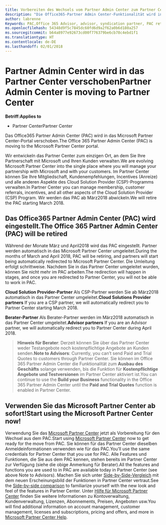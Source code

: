 ```yaml
---
title: Vorbereiten des Wechsels vom Partner Admin Center zum Partner Center | Partner Center
description: "Die Office365-Partner Admin Center-Funktionalität wird in das Partner Center verschoben."
author: labrenne
Keywords: PAC,Office 365 Advisor, advisor, syndication partner, PAC retire, PAC retiring
ms.openlocfilehash: 54348d9f5c7845dc60fd6d9a2f62a0b6d180a257
ms.sourcegitcommit: b64a8977e92673cd00f776379be6cb78c4ebd1f1
ms.translationtype: HT
ms.contentlocale: de-DE
ms.lasthandoff: 02/01/2018
---
```

# <a name="partner-admin-center-is-moving-to-partner-center"></a><span data-ttu-id="41efc-103">Partner Admin Center wird in das Partner Center verschoben</span><span class="sxs-lookup"><span data-stu-id="41efc-103">Partner Admin Center is moving to Partner Center</span></span>

**<span data-ttu-id="41efc-104">Betriff:</span><span class="sxs-lookup"><span data-stu-id="41efc-104">Applies to</span></span>**

-  <span data-ttu-id="41efc-105">Partner Center</span><span class="sxs-lookup"><span data-stu-id="41efc-105">Partner Center</span></span>

<span data-ttu-id="41efc-106">Das Office365 Partner Admin Center (PAC) wird in das Microsoft Partner Center-Portal verschoben.</span><span class="sxs-lookup"><span data-stu-id="41efc-106">The Office 365 Partner Admin Center (PAC) is moving to the Microsoft Partner Center portal.</span></span>

<span data-ttu-id="41efc-107">Wir entwickeln das Partner Center zum einzigen Ort, an dem Sie Ihre Partnerschaft mit Microsoft und Ihren Kunden verwalten.</span><span class="sxs-lookup"><span data-stu-id="41efc-107">We are evolving Microsoft Partner Center into the single place where you will manage your partnership with Microsoft and with your customers.</span></span> <span data-ttu-id="41efc-108">Im Partner Center können Sie Ihre Mitgliedschaft, Kundenempfehlungen, Incentives (Anreize) und alle anderen Aspekte des Cloud Solution Provider (CSP)-Programms verwalten.</span><span class="sxs-lookup"><span data-stu-id="41efc-108">In Partner Center you can manage membership, customer referrals, incentives, and all other aspects of the Cloud Solution Provider (CSP) Program.</span></span> <span data-ttu-id="41efc-109">Wir werden das PAC ab März2018 abwickeln.</span><span class="sxs-lookup"><span data-stu-id="41efc-109">We will retire the PAC starting March 2018.</span></span>

## <a name="the-office-365-partner-admin-center-pac-will-be-retired"></a><span data-ttu-id="41efc-110">Das Office365 Partner Admin Center (PAC) wird eingestellt.</span><span class="sxs-lookup"><span data-stu-id="41efc-110">The Office 365 Partner Admin Center (PAC) will be retired</span></span>

<span data-ttu-id="41efc-111">Während der Monate März und April2018 wird das PAC eingestellt. Partner werden automatisch in das Microsoft Partner Center umgeleitet.</span><span class="sxs-lookup"><span data-stu-id="41efc-111">During the months of March and April 2018, PAC will be retiring, and partners will start being automatically redirected to Microsoft Partner Center.</span></span> <span data-ttu-id="41efc-112">Die Umleitung erfolgt schrittweise. Nachdem Sie in das Partner Center umgeleitet wurden, können Sie nicht mehr im PAC arbeiten.</span><span class="sxs-lookup"><span data-stu-id="41efc-112">The redirection will happen in stages, and once you are redirected to Partner Center, you will not be able to work in PAC.</span></span> 

<span data-ttu-id="41efc-113">**Cloud Solution Provider-Partner** Als CSP-Partner werden Sie ab März2018 automatisch in das Partner Center umgeleitet.</span><span class="sxs-lookup"><span data-stu-id="41efc-113">**Cloud Solutions Provider partners** If you are a CSP partner, we will automatically redirect you to Partner Center starting March 2018.</span></span> 

<span data-ttu-id="41efc-114">**Berater-Partner** Als Berater-Partner werden im März2018 automatisch in das Partner Center umgeleitet.</span><span class="sxs-lookup"><span data-stu-id="41efc-114">**Advisor partners** If you are an Advisor partner, we will automatically redirect you to Partner Center during April 2018.</span></span>

><span data-ttu-id="41efc-115">**Hinweis für Berater**: Derzeit können Sie über das Partner Center weder Testangebote noch kostenpflichtige Angebote an Kunden senden.</span><span class="sxs-lookup"><span data-stu-id="41efc-115">**Note to Advisors**:  Currently, you can’t send Paid and Trial Quotes to customers through Partner Center.</span></span>  <span data-ttu-id="41efc-116">Sie können im Office 365 Partner Admin Center die Funktionalität zum **Ausbau des Geschäfts** solange verwenden, bis die Funktion für **Kostenpflichtige Angebote und Testversionen** im Partner Center aktiviert ist.</span><span class="sxs-lookup"><span data-stu-id="41efc-116">You can continue to use the **Build your Business** functionality in the Office 365 Partner Admin Center until the **Paid and Trial Quotes** function is enabled in Partner Center.</span></span>

## <a name="start-using-the-microsoft-partner-center-now"></a><span data-ttu-id="41efc-117">Verwenden Sie das Microsoft Partner Center ab sofort!</span><span class="sxs-lookup"><span data-stu-id="41efc-117">Start using the Microsoft Partner Center now!</span></span>

<span data-ttu-id="41efc-118">Verwendung Sie das [Microsoft Partner Center](https://partnercenter.microsoft.com/)  jetzt als Vorbereitung für den Wechsel aus dem PAC.</span><span class="sxs-lookup"><span data-stu-id="41efc-118">Start using [Microsoft Partner Center](https://partnercenter.microsoft.com/)  now to get ready for the move from PAC.</span></span>  <span data-ttu-id="41efc-119">Sie können für das Partner Center dieselben Anmeldeinformationen verwenden wie für das PAC.</span><span class="sxs-lookup"><span data-stu-id="41efc-119">You’ll use the same credentials for Partner Center that you use for PAC.</span></span> <span data-ttu-id="41efc-120">Alle Features und Funktionen, die Sie aus dem PAC kennen, stehen bereits im Partner Center zur Verfügung (siehe die obige Anmerkung für Berater).</span><span class="sxs-lookup"><span data-stu-id="41efc-120">All the features and functions you are used to in PAC are available today in Partner Center (see above Note to Advisors).</span></span> <span data-ttu-id="41efc-121">Machen Sie sich unter [Side-by-Side-Vergleich](moving-from-pac-to-pc.md)  mit dem neuen Erscheinungsbild der Funktionen in Partner Center vertraut.</span><span class="sxs-lookup"><span data-stu-id="41efc-121">See the [Side-by-side comparison](moving-from-pac-to-pc.md)  to familiarize yourself with the new look and feel of the features in Partner Center.</span></span>  <span data-ttu-id="41efc-122">Unter [Hilfe für Microsoft Partner Center](https://partnercenter.microsoft.com/partner/help) finden Sie weitere Informationen zu Kontoverwaltung, Kundenverwaltung, Lizenzen, Abonnements, Preisen, Angeboten usw.</span><span class="sxs-lookup"><span data-stu-id="41efc-122">You will find additional information on account management, customer management, licenses and subscriptions, pricing and offers, and more in [Microsoft Partner Center Help](https://partnercenter.microsoft.com/partner/help).</span></span>

 